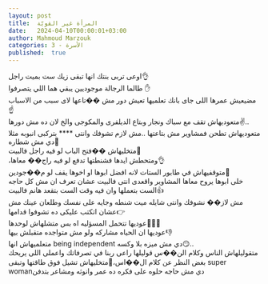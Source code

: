 ```yaml
---
layout: post
title:  المرأة غير القويّة
date:   2024-04-10T00:00:01+03:00
author: Mahmoud Marzouk
categories: 3 - الأسرة
published:  true
---
```

اوعى تربى بنتك انها تبقى زيك ست بميت راجل👌\
طالما الرجالة موجوديين يبقي هما اللي يتصرفوا ✋\
مضيعيش عمرها اللى جاى بانك تعلميها تعيش دور مش ��تاعها لاى سبب من
الاسباب☝\
متعوديهاش تقف مع سباك ونجار وبتاع الديلفرى والمكوجى والخ لان ده مش
دورها✌..\
متعوديهاش تطحن فمشاوير مش بتاعتها ..مش لازم تشوفك وانتى \*\*\*\* بتركبى
انبوبه مثلا دي مش شطاره🤜\
متخليهاش ��فتح الباب لو فيه راجل فالبيت🤛\
،ومتحطش ايدها فشنطتها تدفع لو فيه راج�� معاها👌\
متوقفيهاش في طابور الستات لانه افضل ابوها او اخوها يقف لو
م��جودين👏\
خلى ابوها يروح معاها المشاوير واقعدى انتى فالبيت عشان تعرف ان مش كل
حاجه الست بتعملها وان فيه وقت الست بتقعد هانم فالبيت👍\
مش لاز�� نشوفك وانتى شايله ميت شنطه وجايه على نفسك وطلعان عينك مش عشان
اتكتب عليكى ده تشوفوا قدامها👉\
عوديها تتحمل المسؤليه اه بس متشلهاش لوحدها👨‍👩‍👧\
عوديها ان الحياه مشاركه ولو مش متواجده متقبلش بيها👎\
متعلميهاش انها being independent دي مش ميزه بلا
وكسه😏..\
متقوليلهاش الناس وكلام الن��س قوليلها راعى ربنا في تصرفاتك واعملى اللى
يريحك بغض النظر عن كلام ال��اس،👐متخليهاش تشيل فوق طاقتها
وتبقى super womanدي مش حاجه حلوه على فكره ده عمر وانوثه
ومشاعر بتدفن
